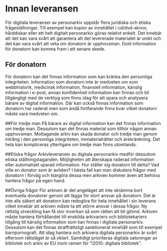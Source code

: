 # Innan leveransen
För digitala leveranser av personarkiv uppstår flera juridiska och etiska frågeställningar. Till exempel kan kopior av innehållet i cd/dvd-skivor, hårddiskar eller ett helt digitalt personarkiv göras relativt enkelt. Det innebär att det kan vara svårt att garantera att det levererade materialet är unikt och det kan vara svårt att veta om donatorn är upphovsman. Dold information för donatorn kan komma fram i ett senare skede. 

## För donatorn
För donatorn kan det finnas information som kan kränka den personliga integriteten.
Information som donatorn inte är medveten om som webbhistorik, medicinsk information, finansiell information, känslig information i e-post, annan konfidentiell information kan finnas och bli tillgängligt med de verktyg som finns idag för att spara och analysera bärare av digital information.
Där kan också finnas information som donatorn har raderat men som ändå fortfarande finns kvar vilket donatorn måste vara medveten om.

##För tredje man
På bärare av digital information kan det finnas information om tredje man. Dessutom kan det finnas material som tillhör någon annan upphovsman.
Mottagande arkiv kan skada donator och tredje man genom intrång i den personliga integriteten, immaterialrätter och ärekränkning. Det hela kan kompliceras ytterligare om tredje man finns utomlands.

##Etiska frågor
Arkivleveranser av digitala personarkiv medför dessutom etiska ställningstaganden.
Möjligheten att återskapa raderad information eller automatiskt sparad information. Hur ställer sig donatorn till detta? Vad ville en donator som är avliden? 
I bästa fall kan man diskutera frågor med donatorn i förväg och klargöra dessa men arkiven kommer även att behöva hantera frågor på egen hand.

##Övriga frågor
För arkiven är det angeläget att inte skrämma bort eventuella donatorer genom att lägga för stort ansvar på donatorn. Det är inte alls säkert att donatorn kan redogöra för hela innehållet i sin leverans vilket innebär att arkiven måste ta ett större ansvar i dessa frågor.
Ny rättslig utveckling kan få stor inverkan så som rätten att bli glömd.
Arkiven måste hantera förhållandet till enskilda arkivariers och bibliotekariers tillgång till känslig information som kan finnas i digitala personarkiv. 
Dessutom kan det finnas straffrättsligt sanktionerat innehåll som till exempel barnpornografi.
Att idag hantera och arkivera digitala personarkiv är svårt eftersom rättsläget är så oklart. Samtidigt prioriteras digitala satsningar av bibliotek och arkiv av EU inom ramen för ”i2010: digitala bibliotek”.
